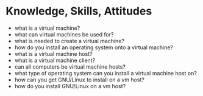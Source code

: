 # Knowledge, Skills, Attitudes

* what is a virtual machine?
* what can virtual machines be used for?
* what is needed to create a virtual machine?
* how do you install an operating system onto a virtual machine?
* what is a virtual machine host?
* what is a virtual machine client?
* can all computers be virtual machine hosts?
* what type of operating system can you install a virtual machine host on?
* how can you get GNU/Linux to install on a vm host?
* how do you install GNU/Linux on a vm host?
